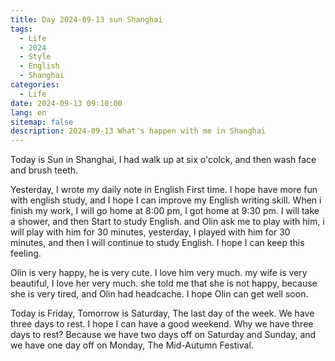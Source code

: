 ```yaml
---
title: Day 2024-09-13 sun Shanghai
tags:
  - Life
  - 2024
  - Style
  - English
  - Shanghai
categories:
  - Life
date: 2024-09-13 09:10:00
lang: en
sitemap: false
description: 2024-09-13 What's happen with me in Shanghai
---
```

Today is Sun in Shanghai, I had walk up at six o'colck, and then wash face and brush teeth.

Yesterday, I wrote my daily note in English First time. I hope have more fun with english study, and I hope I can improve my English writing skill.
When i finish my work, I will go home at 8:00 pm, I got home at 9:30 pm. I will take a shower, and then Start to study English. and Olin ask me to play with him, i will play with him for 30 minutes, yesterday, I played with him for 30 minutes, and then I will continue to study English. I hope I can keep this feeling.

Olin is very happy, he is very cute. I love him very much. my wife is very beautiful, I love her very much. she told me that she is not happy, because she is very tired, and Olin had headcache. I hope
 Olin can get well soon.

 Today is Friday, Tomorrow is Saturday, The last day of the week. We have three days to rest. I hope I can have a good weekend. Why we have three days to rest? Because we have two days off on Saturday and Sunday, and we have one day off on Monday, The Mid-Autumn Festival. 


